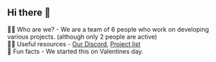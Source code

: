 ## Hi there 👋

🙋‍♀️ Who are we? - We are a team of 6 people who work on developing various projects. (although only 2 people are active)<br>
👩‍💻 Useful resources - [Our Discord](https://discord.gg/pxE5ZRzcry), [Project list](https://quantumstudios.pages.dev/#projects)<br>
🍿 Fun facts - We started this on Valentines day.
